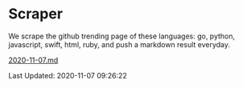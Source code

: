 # Scraper

We scrape the github trending page of these languages: go, python, javascript, swift, html, ruby, and push a markdown result everyday.

[2020-11-07.md](https://github.com/henson/Scraper/blob/master/2020-11-07.md)

Last Updated: 2020-11-07 09:26:22